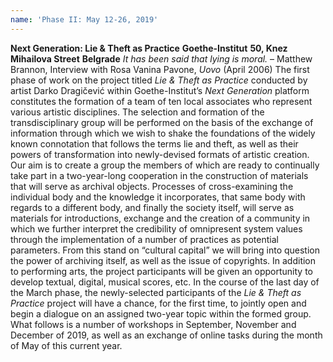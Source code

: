 ```yaml
---
name: 'Phase II: May 12-26, 2019'
---
```


**Next Generation: Lie & Theft as Practice** **Goethe-Institut** **50, Knez Mihailova Street** **Belgrade** _It has been said that lying is moral._ – Matthew Brannon, Interview with Rosa Vanina Pavone, _Uovo_ (April 2006) The first phase of work on the project titled _Lie & Theft as Practice_ conducted by artist Darko Dragičević within Goethe-Institut’s _Next Generation_ platform constitutes the formation of a team of ten local associates who represent various artistic disciplines. The selection and formation of the transdisciplinary group will be performed on the basis of the exchange of information through which we wish to shake the foundations of the widely known connotation that follows the terms lie and theft, as well as their powers of transformation into newly-devised formats of artistic creation. Our aim is to create a group the members of which are ready to continually take part in a two-year-long cooperation in the construction of materials that will serve as archival objects. Processes of cross-examining the individual body and the knowledge it incorporates, that same body with regards to a different body, and finally the society itself, will serve as materials for introductions, exchange and the creation of a community in which we further interpret the credibility of omnipresent system values through the implementation of a number of practices as potential parameters. From this stand on “cultural capital” we will bring into question the power of archiving itself, as well as the issue of copyrights. In addition to performing arts, the project participants will be given an opportunity to develop textual, digital, musical scores, etc. In the course of the last day of the March phase, the newly-selected participants of the _Lie & Theft as Practice_ project will have a chance, for the first time, to jointly open and begin a dialogue on an assigned two-year topic within the formed group. What follows is a number of workshops in September, November and December of 2019, as well as an exchange of online tasks during the month of May of this current year.
